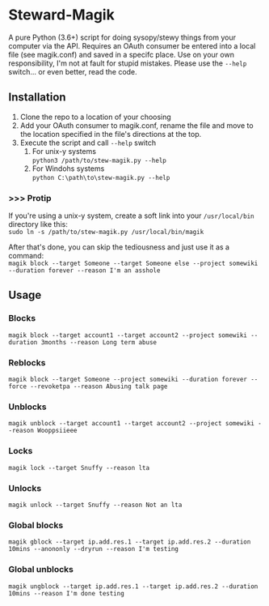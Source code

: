 # Steward-Magik
A pure Python (3.6+) script for doing sysopy/stewy things from your computer via the API. Requires an OAuth consumer be entered into a local file (see magik.conf) and saved in a specifc place. Use on your own responsibility, I'm not at fault for stupid mistakes. Please use the `--help` switch... or even better, read the code.

## Installation

1. Clone the repo to a location of your choosing
2. Add your OAuth consumer to magik.conf, rename the file and move to the location specified in the file's directions at the top.
3. Execute the script and call `--help` switch  
   1. For unix-y systems   
   ```python3 /path/to/stew-magik.py --help```  
   2. For Windohs systems  
   ```python C:\path\to\stew-magik.py --help```

### >>> Protip
If you're using a unix-y system, create a soft link into your `/usr/local/bin` directory like this:  
`sudo ln -s /path/to/stew-magik.py /usr/local/bin/magik`

After that's done, you can skip the tediousness and just use it as a command:  
`magik block --target Someone --target Someone else --project somewiki --duration forever --reason I'm an asshole`

## Usage
### Blocks
```magik block --target account1 --target account2 --project somewiki --duration 3months --reason Long term abuse```

### Reblocks
```magik block --target Someone --project somewiki --duration forever --force --revoketpa --reason Abusing talk page```

### Unblocks
```magik unblock --target account1 --target account2 --project somewiki --reason Wooppsiieee```

### Locks
```magik lock --target Snuffy --reason lta```

### Unlocks
```magik unlock --target Snuffy --reason Not an lta```

### Global blocks
```magik gblock --target ip.add.res.1 --target ip.add.res.2 --duration 10mins --anononly --dryrun --reason I'm testing```

### Global unblocks
```magik ungblock --target ip.add.res.1 --target ip.add.res.2 --duration 10mins --reason I'm done testing```